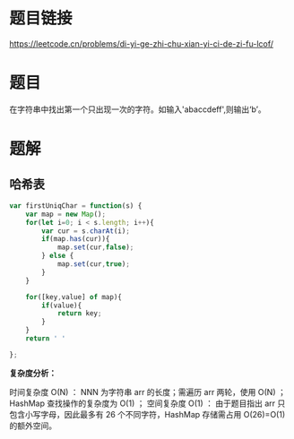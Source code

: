 # 题目链接
https://leetcode.cn/problems/di-yi-ge-zhi-chu-xian-yi-ci-de-zi-fu-lcof/

# 题目
在字符串中找出第一个只出现一次的字符。如输入'abaccdeff',则输出‘b’。  

# 题解

## 哈希表

```js
var firstUniqChar = function(s) {
    var map = new Map();
    for(let i=0; i < s.length; i++){
        var cur = s.charAt(i);
        if(map.has(cur)){
            map.set(cur,false);
        } else {
            map.set(cur,true);
        }
    }

    for([key,value] of map){
        if(value){
            return key;
        }
    }
    return ' '

};
```

**复杂度分析：**

时间复杂度 O(N) ： NNN 为字符串 arr 的长度；需遍历 arr 两轮，使用 O(N) ；HashMap 查找操作的复杂度为 O(1) ；
空间复杂度 O(1) ： 由于题目指出 arr 只包含小写字母，因此最多有 26 个不同字符，HashMap 存储需占用 O(26)=O(1) 的额外空间。